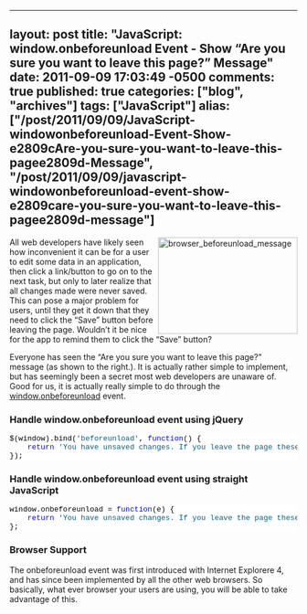   ---
  layout: post
  title: "JavaScript: window.onbeforeunload Event - Show “Are you sure you want to leave this page?” Message"
  date: 2011-09-09 17:03:49 -0500
  comments: true
  published: true
  categories: ["blog", "archives"]
  tags: ["JavaScript"]
  alias: ["/post/2011/09/09/JavaScript-windowonbeforeunload-Event-Show-e2809cAre-you-sure-you-want-to-leave-this-pagee2809d-Message", "/post/2011/09/09/javascript-windowonbeforeunload-event-show-e2809care-you-sure-you-want-to-leave-this-pagee2809d-message"]
  ---
<!-- more -->
<p><a href="http://pietschsoft.com/image.axd?picture=browser_beforeunload_message.png"><img style="background-image: none; border-bottom: 0px; border-left: 0px; padding-left: 0px; padding-right: 0px; display: inline; float: right; border-top: 0px; border-right: 0px; padding-top: 0px" title="browser_beforeunload_message" border="0" alt="browser_beforeunload_message" align="right" src="http://pietschsoft.com/image.axd?picture=browser_beforeunload_message_thumb.png" width="244" height="169" /></a>All web developers have likely seen how inconvenient it can be for a user to edit some data in an application, then click a link/button to go on to the next task, but only to later realize that all changes made were never saved. This can pose a major problem for users, until they get it down that they need to click the “Save” button before leaving the page. Wouldn’t it be nice for the app to remind them to click the “Save” button?</p>  <p>Everyone has seen the “Are you sure you want to leave this page?” message (as shown to the right.). It is actually rather simple to implement, but has seemingly been a secret most web developers are unaware of. Good for us, it is actually really simple to do through the <a href="https://developer.mozilla.org/En/DOM/Window.onbeforeunload">window.onbeforeunload</a> event.</p>    <h3>Handle window.onbeforeunload event using jQuery</h3>  <pre class="csharpcode">$(window).bind(<span class="str">'beforeunload'</span>, <span class="kwrd">function</span>() {
    <span class="kwrd">return</span> <span class="str">'You have unsaved changes. If you leave the page these changes will be lost.'</span>;
});</pre>
<style type="text/css">
.csharpcode, .csharpcode pre
{
	font-size: small;
	color: black;
	font-family: consolas, "Courier New", courier, monospace;
	background-color: #ffffff;
	/*white-space: pre;*/
}
.csharpcode pre { margin: 0em; }
.csharpcode .rem { color: #008000; }
.csharpcode .kwrd { color: #0000ff; }
.csharpcode .str { color: #006080; }
.csharpcode .op { color: #0000c0; }
.csharpcode .preproc { color: #cc6633; }
.csharpcode .asp { background-color: #ffff00; }
.csharpcode .html { color: #800000; }
.csharpcode .attr { color: #ff0000; }
.csharpcode .alt 
{
	background-color: #f4f4f4;
	width: 100%;
	margin: 0em;
}
.csharpcode .lnum { color: #606060; }</style>

<h3>Handle window.onbeforeunload event using straight JavaScript</h3>

<pre class="csharpcode">window.onbeforeunload = <span class="kwrd">function</span>(e) {
    <span class="kwrd">return</span> <span class="str">'You have unsaved changes. If you leave the page these changes will be lost.'</span>;
};</pre>

<h3>Browser Support</h3>

<p>The onbeforeunload event was first introduced with Internet Explorere 4, and has since been implemented by all the other web browsers. So basically, what ever browser your users are using, you will be able to take advantage of this.</p>
